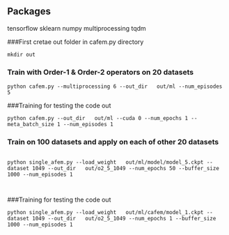 

## Packages 
tensorflow 
sklearn
numpy
multiprocessing 
tqdm 

###First cretae out folder in cafem.py directory

```
mkdir out
```




### Train  with Order-1 & Order-2 operators on 20 datasets
```
python cafem.py --multiprocessing 6 --out_dir   out/ml --num_episodes 5

```

###Training for testing the code out

```
python cafem.py --out_dir   out/ml --cuda 0 --num_epochs 1 --meta_batch_size 1 --num_episodes 1
```


### Train  on 100 datasets and apply on each of other 20 datasets

```

python single_afem.py --load_weight   out/ml/model/model_5.ckpt --dataset 1049 --out_dir   out/o2_5_1049 --num_epochs 50 --buffer_size 1000 --num_episodes 1



```

###Training for testing the code out

```
python single_afem.py --load_weight   out/ml/cafem/model_1.ckpt --dataset 1049 --out_dir   out/o2_5_1049 --num_epochs 1 --buffer_size 1000 --num_episodes 1
```
